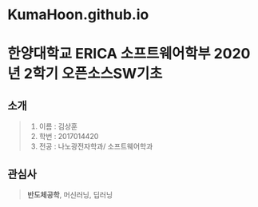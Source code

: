 KumaHoon.github.io
=====================

# 한양대학교 ERICA 소프트웨어학부 2020년 2학기 오픈소스SW기초

## 소개
> 1. 이름 : 김상훈
> 2. 학번 : 2017014420
> 3. 전공 : 나노광전자학과/ 소프트웨어학과

## 관심사
> **반도체공학**, 머신러닝, 딥러닝

## 
